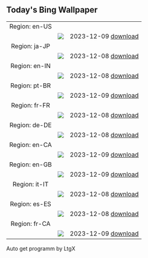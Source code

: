 ## Today's Bing Wallpaper
|      |      |      |
| :----: | :----: | :----: |
|Region: en-US
||![](https://www.bing.com/th?id=OHR.JerseyIsland_EN-US0109101063_UHD.jpg&pid=hp&w=1152&h=648&rs=1&c=4)|2023-12-09 [download](https://www.bing.com/th?id=OHR.JerseyIsland_EN-US0109101063_UHD.jpg)|
|Region: ja-JP
||![](https://www.bing.com/th?id=OHR.JerseyIsland_JA-JP9047717221_UHD.jpg&pid=hp&w=1152&h=648&rs=1&c=4)|2023-12-08 [download](https://www.bing.com/th?id=OHR.JerseyIsland_JA-JP9047717221_UHD.jpg)|
|Region: en-IN
||![](https://www.bing.com/th?id=OHR.JerseyIsland_EN-IN9636725530_UHD.jpg&pid=hp&w=1152&h=648&rs=1&c=4)|2023-12-08 [download](https://www.bing.com/th?id=OHR.JerseyIsland_EN-IN9636725530_UHD.jpg)|
|Region: pt-BR
||![](https://www.bing.com/th?id=OHR.JerseyIsland_PT-BR0126731270_UHD.jpg&pid=hp&w=1152&h=648&rs=1&c=4)|2023-12-09 [download](https://www.bing.com/th?id=OHR.JerseyIsland_PT-BR0126731270_UHD.jpg)|
|Region: fr-FR
||![](https://www.bing.com/th?id=OHR.LightFestivalLyon_FR-FR6128178223_UHD.jpg&pid=hp&w=1152&h=648&rs=1&c=4)|2023-12-08 [download](https://www.bing.com/th?id=OHR.LightFestivalLyon_FR-FR6128178223_UHD.jpg)|
|Region: de-DE
||![](https://www.bing.com/th?id=OHR.NurnbergSouvenir_DE-DE5480513127_UHD.jpg&pid=hp&w=1152&h=648&rs=1&c=4)|2023-12-08 [download](https://www.bing.com/th?id=OHR.NurnbergSouvenir_DE-DE5480513127_UHD.jpg)|
|Region: en-CA
||![](https://www.bing.com/th?id=OHR.JerseyIsland_EN-CA2533906685_UHD.jpg&pid=hp&w=1152&h=648&rs=1&c=4)|2023-12-09 [download](https://www.bing.com/th?id=OHR.JerseyIsland_EN-CA2533906685_UHD.jpg)|
|Region: en-GB
||![](https://www.bing.com/th?id=OHR.JerseyIsland_EN-GB3607205137_UHD.jpg&pid=hp&w=1152&h=648&rs=1&c=4)|2023-12-09 [download](https://www.bing.com/th?id=OHR.JerseyIsland_EN-GB3607205137_UHD.jpg)|
|Region: it-IT
||![](https://www.bing.com/th?id=OHR.JerseyIsland_IT-IT8142541047_UHD.jpg&pid=hp&w=1152&h=648&rs=1&c=4)|2023-12-08 [download](https://www.bing.com/th?id=OHR.JerseyIsland_IT-IT8142541047_UHD.jpg)|
|Region: es-ES
||![](https://www.bing.com/th?id=OHR.JerseyIsland_ES-ES4734552777_UHD.jpg&pid=hp&w=1152&h=648&rs=1&c=4)|2023-12-08 [download](https://www.bing.com/th?id=OHR.JerseyIsland_ES-ES4734552777_UHD.jpg)|
|Region: fr-CA
||![](https://www.bing.com/th?id=OHR.PatagoniaGuanaco_FR-CA8970277607_UHD.jpg&pid=hp&w=1152&h=648&rs=1&c=4)|2023-12-09 [download](https://www.bing.com/th?id=OHR.PatagoniaGuanaco_FR-CA8970277607_UHD.jpg)|

Auto get programm by LtgX
